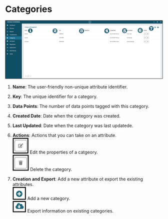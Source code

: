 # Categories

![categories](../assets/images/categories.png "categories")


1. **Name**: The user-friendly non-unique attribute identifier.
2. **Key**: The unique identifier for a category.
3. **Data Points**: The number of data points tagged with this category.
4. **Created Date**: Date when the category was created.
5. **Last Updated**: Date when the category was last updatede.
6. **Actions**: Actions that you can take on an attribute. <br/>
    ![edit](../assets/images/edit.png "Edit") Edit the properties of a catgeory.<br/>
    ![delete](../assets/images/delete.png "Delete") Delete the category.

7. **Creation and Export**: Add a new attribute ot export the existing attributes.<br/>
    ![Add](../assets/images/add.png "Add") Add a new category.<br/>
    ![export](../assets/images/export.png "Export") Export information on existing categories.
